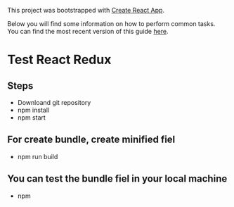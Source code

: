 This project was bootstrapped with [Create React App](https://github.com/facebookincubator/create-react-app).

Below you will find some information on how to perform common tasks.<br>
You can find the most recent version of this guide [here](https://github.com/facebookincubator/create-react-app/blob/master/packages/react-scripts/template/README.md).

# Test React Redux 

## Steps

* Downloand git repository
* npm install
* npm start

## For create bundle, create minified fiel

* npm run build

## You can test the bundle fiel in your local machine

* npm 
